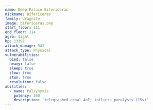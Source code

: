 ```yaml
---
name: Deep Palace Bifericeras
nickname: Bifericeras
family: Uragnite
image: bifericeras.png
start_floor: 111
end_floor: 114
agro: Sight
hp: 13392
attack_damage: 941
attack_type: Physical
vulnerabilities:
  bind: false
  heavy: false
  sleep: true
  slow: true
  stun: true
  resolution: false
abilities:
  - name: Palsynyxis
    potency: 300
    description: 'telegraphed conal AoE; inflicts paralysis (15s)'
---
```


